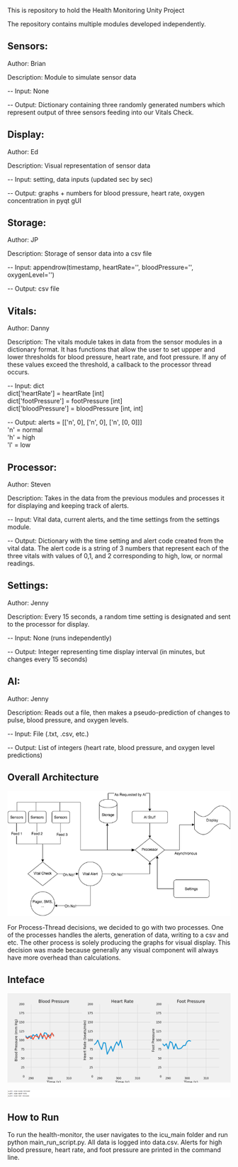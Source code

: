 This is repository to hold the Health Monitoring Unity Project

The repository contains multiple modules developed independently. 

## Sensors:
Author: Brian

Description: Module to simulate sensor data

-- Input: None

-- Output: Dictionary containing three randomly generated numbers which represent output of three sensors feeding into our Vitals Check.

## Display:

Author: Ed

Description: Visual representation of sensor data

-- Input: setting, data inputs (updated sec by sec)

-- Output: graphs + numbers for blood pressure, heart rate, oxygen concentration in pyqt gUI


## Storage:

Author: JP

Description: Storage of sensor data into a csv file

-- Input:  appendrow(timestamp, heartRate='', bloodPressure='', oxygenLevel='')

-- Output: csv file

## Vitals:

Author: Danny

Description: The vitals module takes in data from the sensor modules in a dictionary format. It has functions that allow the user to 
set uppper and lower thresholds for blood pressure, heart rate, and foot pressure. If any of these values exceed the threshold,
a callback to the processor thread occurs.

-- Input: dict <br>
         dict['heartRate'] = heartRate [int] <br>
         dict['footPressure'] = footPressure [int]  <br>
         dict['bloodPressure'] = bloodPressure [int, int]

-- Output: alerts = [['n', 0], ['n', 0], ['n', [0, 0]]] <br>
                'n' = normal  <br>
                'h' = high  <br>
                'l' = low

## Processor:

Author: Steven

Description: Takes in the data from the previous modules and processes it for displaying and keeping track of alerts.

-- Input: Vital data, current alerts, and the time settings from the settings module.

-- Output: Dictionary with the time setting and alert code created from the vital data. The alert code is a string of 3 numbers that represent each of the three vitals with values of 0,1, and 2 corresponding to high, low, or normal  readings. 

## Settings:

Author: Jenny

Description: Every 15 seconds, a random time setting is designated and sent to the processor for display.

-- Input: None (runs independently)

-- Output: Integer representing time display interval (in minutes, but changes every 15 seconds)

## AI:

Author: Jenny

Description: Reads out a file, then makes a pseudo-prediction of changes to pulse, blood pressure, and oxygen levels.

-- Input: File (.txt, .csv, etc.)

-- Output: List of integers (heart rate, blood pressure, and oxygen level predictions)


## Overall Architecture
![Class Diagram](e500_vitalschecker.png)

For Process-Thread decisions, we decided to go with two processes. One of the processes handles the alerts,
generation of data, writing to a csv and etc. The other process is solely producing the graphs for visual
display. This decision was made because generally any visual component will always have more overhead than
calculations.

## Inteface
![Graphs](graphs.png)


![Alerts](alert.png)

## How to Run

To run the health-monitor, the user navigates to the icu_main folder and run python main_run_script.py.
All data is logged into data.csv. Alerts for high blood pressure, heart rate, and foot pressure are printed in the
command line.